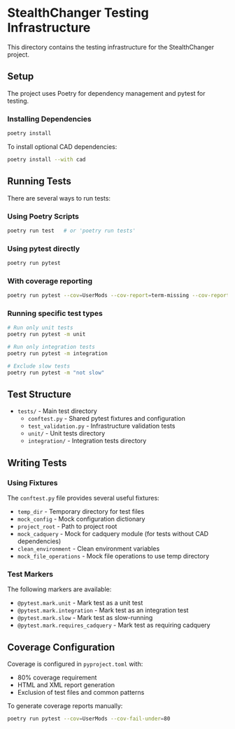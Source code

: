 # StealthChanger Testing Infrastructure

This directory contains the testing infrastructure for the StealthChanger project.

## Setup

The project uses Poetry for dependency management and pytest for testing.

### Installing Dependencies

```bash
poetry install
```

To install optional CAD dependencies:
```bash
poetry install --with cad
```

## Running Tests

There are several ways to run tests:

### Using Poetry Scripts
```bash
poetry run test   # or 'poetry run tests'
```

### Using pytest directly
```bash
poetry run pytest
```

### With coverage reporting
```bash
poetry run pytest --cov=UserMods --cov-report=term-missing --cov-report=html
```

### Running specific test types
```bash
# Run only unit tests
poetry run pytest -m unit

# Run only integration tests  
poetry run pytest -m integration

# Exclude slow tests
poetry run pytest -m "not slow"
```

## Test Structure

- `tests/` - Main test directory
  - `conftest.py` - Shared pytest fixtures and configuration
  - `test_validation.py` - Infrastructure validation tests
  - `unit/` - Unit tests directory
  - `integration/` - Integration tests directory

## Writing Tests

### Using Fixtures

The `conftest.py` file provides several useful fixtures:

- `temp_dir` - Temporary directory for test files
- `mock_config` - Mock configuration dictionary
- `project_root` - Path to project root
- `mock_cadquery` - Mock for cadquery module (for tests without CAD dependencies)
- `clean_environment` - Clean environment variables
- `mock_file_operations` - Mock file operations to use temp directory

### Test Markers

The following markers are available:
- `@pytest.mark.unit` - Mark test as a unit test
- `@pytest.mark.integration` - Mark test as an integration test  
- `@pytest.mark.slow` - Mark test as slow-running
- `@pytest.mark.requires_cadquery` - Mark test as requiring cadquery

## Coverage Configuration

Coverage is configured in `pyproject.toml` with:
- 80% coverage requirement
- HTML and XML report generation
- Exclusion of test files and common patterns

To generate coverage reports manually:
```bash
poetry run pytest --cov=UserMods --cov-fail-under=80
```